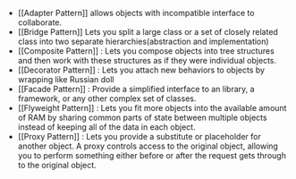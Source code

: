 - [[Adapter Pattern]] allows objects with incompatible interface to collaborate.
- [[Bridge Pattern]] Lets you split a large class or a set of closely related class into two separate hierarchies(abstraction and implementation)
- [[Composite Pattern]] : Lets you compose objects into tree structures and then work with these structures as if they were individual objects.
- [[Decorator Pattern]] : Lets you attach new behaviors to objects by wrapping like Russian doll
- [[Facade Pattern]] : Provide a simplified interface to an library, a framework, or any other complex set of classes.
- [[Flyweight Pattern]] : Lets you fit more objects into the available amount of RAM by sharing common parts of state between multiple objects instead of keeping all of the data in each object.
- [[Proxy Pattern]] : Lets you provide a substitute or placeholder for another object. A proxy controls access to the original object, allowing you to perform something either before or after the request gets through to the original object.
